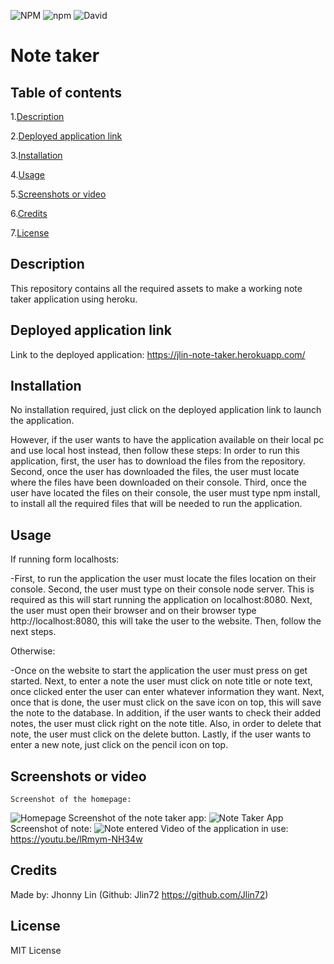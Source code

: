 ![NPM](https://img.shields.io/npm/l/express) ![npm](https://img.shields.io/npm/v/npm) ![David](https://img.shields.io/david/expressjs/express)

# Note taker
## Table of contents
  1.[Description](#Description)

  2.[Deployed application link](#Deployed-application-link)

  3.[Installation](#Installation)

  4.[Usage](#Usage)

  5.[Screenshots or video](#Screenshots-or-video)

  6.[Credits](#Credits)

  7.[License](#License)
## Description 
  This repository contains all the required assets to make a working note taker application using heroku.
## Deployed application link
  Link to the deployed application: https://jlin-note-taker.herokuapp.com/
## Installation
 No installation required, just click on the deployed application link to launch the application.
 
 However, if the user wants to have the application available on their local pc and use local host instead, then follow these steps:
  In order to run this application, first, the user has to download the files from the repository. Second, once the user has downloaded the files, the user must locate where the files have been downloaded on their console. Third, once the user have located the files on their console, the user must type npm install, to install all the required files that will be needed to run the application.
## Usage
  If running form localhosts:
  
 -First, to run the application the user must locate the files location on their console. Second, the user must type on their console node server. This is required as this will start running the application on localhost:8080. Next, the user must open their browser and on their browser type http://localhost:8080, this will take the user to the website. Then, follow the next steps.
  
  Otherwise:
  
  -Once on the website to start the application the user must press on get started. Next, to enter a note the user must click on note title or note text, once clicked enter the user can enter whatever information they want. Next, once that is done, the user must click on the save icon on top, this will save the note to the database. In addition, if the user wants to check their added notes, the user must click right on the note title. Also, in order to delete that note, the user must click on the delete button. Lastly, if the user wants to enter a new note, just click on the pencil icon on top.
## Screenshots or video
    Screenshot of the homepage:
  ![Homepage](https://i.imgur.com/atjpcMI.png)
    Screenshot of the note taker app:
  ![Note Taker App](https://i.imgur.com/irPKmtQ.png)
    Screenshot of note:
  ![Note entered](https://i.imgur.com/97SsIh6.png)
  Video of the application in use: https://youtu.be/lRmym-NH34w
## Credits
  Made by: Jhonny Lin (Github: Jlin72 https://github.com/Jlin72)
## License
  MIT License
